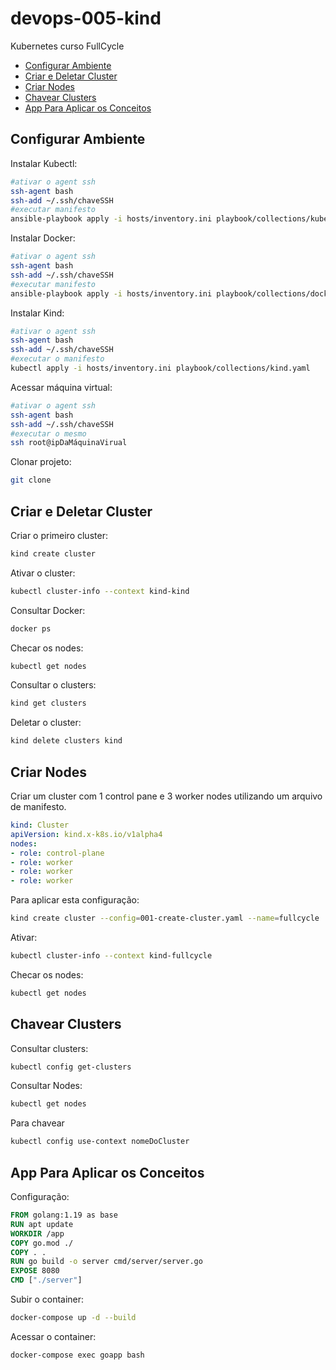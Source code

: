 # devops-005-kind
Kubernetes curso FullCycle

- [Configurar Ambiente](#configurar-ambiente)
- [Criar e Deletar Cluster](#criar-e-deletar-cluster)
- [Criar Nodes](#criar-nodes)
- [Chavear Clusters](#chavear-clusters)
- [App Para Aplicar os Conceitos](#app-para-aplicar-os-conceitos)


## Configurar Ambiente

Instalar Kubectl:
``` bash
#ativar o agent ssh
ssh-agent bash
ssh-add ~/.ssh/chaveSSH
#executar manifesto
ansible-playbook apply -i hosts/inventory.ini playbook/collections/kubectl.yaml
```
Instalar Docker:
``` bash
#ativar o agent ssh
ssh-agent bash
ssh-add ~/.ssh/chaveSSH
#executar manifesto
ansible-playbook apply -i hosts/inventory.ini playbook/collections/docker.yaml
```
Instalar Kind:
``` bash
#ativar o agent ssh
ssh-agent bash
ssh-add ~/.ssh/chaveSSH
#executar o manifesto
kubectl apply -i hosts/inventory.ini playbook/collections/kind.yaml
```

Acessar máquina virtual:
``` bash
#ativar o agent ssh
ssh-agent bash
ssh-add ~/.ssh/chaveSSH
#executar o mesmo
ssh root@ipDaMáquinaVirual
```

Clonar projeto:
``` bash
git clone
```



## Criar e Deletar Cluster

Criar o primeiro cluster:
``` bash
kind create cluster
```

Ativar o cluster:
``` bash
kubectl cluster-info --context kind-kind
```

Consultar Docker:
``` bash
docker ps
```

Checar os nodes:
```  bash
kubectl get nodes
```

Consultar o clusters:
``` bash
kind get clusters
```

Deletar o cluster:
``` bash
kind delete clusters kind
```

## Criar Nodes

Criar um cluster com 1 control pane e 3 worker nodes utilizando um arquivo de manifesto.
``` yaml
kind: Cluster
apiVersion: kind.x-k8s.io/v1alpha4
nodes:
- role: control-plane
- role: worker
- role: worker
- role: worker
```

Para aplicar esta configuração:
``` bash
kind create cluster --config=001-create-cluster.yaml --name=fullcycle
```

Ativar:
``` bash
kubectl cluster-info --context kind-fullcycle
```

Checar os nodes:
``` bash
kubectl get nodes
```

## Chavear Clusters

Consultar clusters:
``` bash
kubectl config get-clusters
```
Consultar Nodes:
``` bash
kubectl get nodes
```
Para chavear 
``` bash
kubectl config use-context nomeDoCluster
```

## App Para Aplicar os Conceitos

Configuração:
``` Dockerfile
FROM golang:1.19 as base
RUN apt update
WORKDIR /app
COPY go.mod ./
COPY . .
RUN go build -o server cmd/server/server.go
EXPOSE 8080
CMD ["./server"]
```

Subir o container:
``` bash
docker-compose up -d --build
```

Acessar o container:
``` bash
docker-compose exec goapp bash
```
